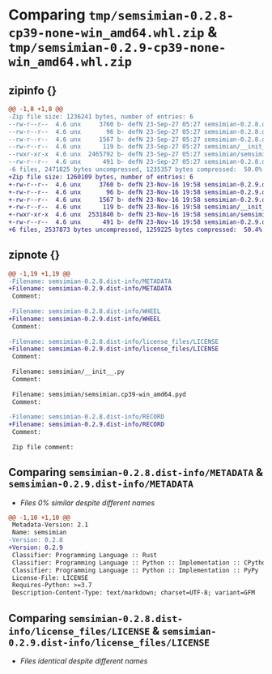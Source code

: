 # Comparing `tmp/semsimian-0.2.8-cp39-none-win_amd64.whl.zip` & `tmp/semsimian-0.2.9-cp39-none-win_amd64.whl.zip`

## zipinfo {}

```diff
@@ -1,8 +1,8 @@
-Zip file size: 1236241 bytes, number of entries: 6
--rw-r--r--  4.6 unx     3760 b- defN 23-Sep-27 05:27 semsimian-0.2.8.dist-info/METADATA
--rw-r--r--  4.6 unx       96 b- defN 23-Sep-27 05:27 semsimian-0.2.8.dist-info/WHEEL
--rw-r--r--  4.6 unx     1567 b- defN 23-Sep-27 05:27 semsimian-0.2.8.dist-info/license_files/LICENSE
--rw-r--r--  4.6 unx      119 b- defN 23-Sep-27 05:27 semsimian/__init__.py
--rwxr-xr-x  4.6 unx  2465792 b- defN 23-Sep-27 05:27 semsimian/semsimian.cp39-win_amd64.pyd
--rw-r--r--  4.6 unx      491 b- defN 23-Sep-27 05:27 semsimian-0.2.8.dist-info/RECORD
-6 files, 2471825 bytes uncompressed, 1235357 bytes compressed:  50.0%
+Zip file size: 1260109 bytes, number of entries: 6
+-rw-r--r--  4.6 unx     3760 b- defN 23-Nov-16 19:58 semsimian-0.2.9.dist-info/METADATA
+-rw-r--r--  4.6 unx       96 b- defN 23-Nov-16 19:58 semsimian-0.2.9.dist-info/WHEEL
+-rw-r--r--  4.6 unx     1567 b- defN 23-Nov-16 19:58 semsimian-0.2.9.dist-info/license_files/LICENSE
+-rw-r--r--  4.6 unx      119 b- defN 23-Nov-16 19:58 semsimian/__init__.py
+-rwxr-xr-x  4.6 unx  2531840 b- defN 23-Nov-16 19:58 semsimian/semsimian.cp39-win_amd64.pyd
+-rw-r--r--  4.6 unx      491 b- defN 23-Nov-16 19:58 semsimian-0.2.9.dist-info/RECORD
+6 files, 2537873 bytes uncompressed, 1259225 bytes compressed:  50.4%
```

## zipnote {}

```diff
@@ -1,19 +1,19 @@
-Filename: semsimian-0.2.8.dist-info/METADATA
+Filename: semsimian-0.2.9.dist-info/METADATA
 Comment: 
 
-Filename: semsimian-0.2.8.dist-info/WHEEL
+Filename: semsimian-0.2.9.dist-info/WHEEL
 Comment: 
 
-Filename: semsimian-0.2.8.dist-info/license_files/LICENSE
+Filename: semsimian-0.2.9.dist-info/license_files/LICENSE
 Comment: 
 
 Filename: semsimian/__init__.py
 Comment: 
 
 Filename: semsimian/semsimian.cp39-win_amd64.pyd
 Comment: 
 
-Filename: semsimian-0.2.8.dist-info/RECORD
+Filename: semsimian-0.2.9.dist-info/RECORD
 Comment: 
 
 Zip file comment:
```

## Comparing `semsimian-0.2.8.dist-info/METADATA` & `semsimian-0.2.9.dist-info/METADATA`

 * *Files 0% similar despite different names*

```diff
@@ -1,10 +1,10 @@
 Metadata-Version: 2.1
 Name: semsimian
-Version: 0.2.8
+Version: 0.2.9
 Classifier: Programming Language :: Rust
 Classifier: Programming Language :: Python :: Implementation :: CPython
 Classifier: Programming Language :: Python :: Implementation :: PyPy
 License-File: LICENSE
 Requires-Python: >=3.7
 Description-Content-Type: text/markdown; charset=UTF-8; variant=GFM
```

## Comparing `semsimian-0.2.8.dist-info/license_files/LICENSE` & `semsimian-0.2.9.dist-info/license_files/LICENSE`

 * *Files identical despite different names*

